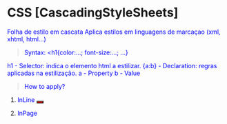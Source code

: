 # CSS [CascadingStyleSheets]
Folha de estilo em cascata
Aplica estilos em linguagens de marcaçao (xml, xhtml, html...)

> Syntax:
<h1{color:...; font-size:...; ...}

h1 - Selector: indica o elemento html a estilizar.
{a:b} - Declaration: regras aplicadas na estilização.
a - Property
b - Value

> How to apply?

1) InLine
    <button style="background-color: red;"></button>

2) InPage
    <style>
        p{color: blue;}
        .btn-green{background-color: green} 
<!-- to declare as a class, its necessary to put the point at the beginning -->
       #btn-red{background-color: red}
<!-- to declare as a id, its necessary to put the hash at the beginning -->
    </style>

<p>
    ... <!-- (will turn blue) -->
</p>
<button class="btn-green">
    ... <!-- (will turn green) -->
</button>

3) In Link